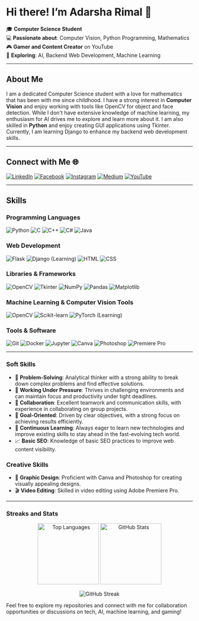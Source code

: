 # Hi there! I’m Adarsha Rimal 👋

🎓 **Computer Science Student**  
💻 **Passionate about**: Computer Vision, Python Programming, Mathematics  
🎮 **Gamer and Content Creator** on YouTube  
🌟 **Exploring**: AI, Backend Web Development, Machine Learning

---

## About Me

I am a dedicated Computer Science student with a love for mathematics that has been with me since childhood. I have a strong interest in **Computer Vision** and enjoy working with tools like OpenCV for object and face detection. While I don't have extensive knowledge of machine learning, my enthusiasm for AI drives me to explore and learn more about it. I am also skilled in **Python** and enjoy creating GUI applications using Tkinter. Currently, I am learning Django to enhance my backend web development skills.

---

## Connect with Me 🌐

[![LinkedIn](https://img.shields.io/badge/-LinkedIn-0A66C2?style=flat-square&logo=linkedin&logoColor=white)](https://www.linkedin.com/in/adarsha-rimal-86007532b/) [![Facebook](https://img.shields.io/badge/-Facebook-1877F2?style=flat-square&logo=facebook&logoColor=white)](https://www.facebook.com/profile.php?id=100092283167788) [![Instagram](https://img.shields.io/badge/-Instagram-E4405F?style=flat-square&logo=instagram&logoColor=white)](https://www.instagram.com/adarshacr7/) [![Medium](https://img.shields.io/badge/-Medium-000000?style=flat-square&logo=medium&logoColor=white)](https://medium.com/@cristianoadarsha) [![YouTube](https://img.shields.io/badge/-YouTube-FF0000?style=flat-square&logo=youtube&logoColor=white)](https://www.youtube.com/@ALPHAAR7)  
 
---

## Skills

### Programming Languages
![Python](https://img.shields.io/badge/-Python-3776AB?style=flat-square&logo=python&logoColor=white) ![C](https://img.shields.io/badge/-C-A8B9CC?style=flat-square&logo=c&logoColor=white) ![C++](https://img.shields.io/badge/-C++-00599C?style=flat-square&logo=cplusplus&logoColor=white) ![C#](https://img.shields.io/badge/-C%23-239120?style=flat-square&logo=csharp&logoColor=white) ![Java](https://img.shields.io/badge/-Java-007396?style=flat-square&logo=java&logoColor=white)

### Web Development
![Flask](https://img.shields.io/badge/-Flask-000000?style=flat-square&logo=flask&logoColor=white) ![Django](https://img.shields.io/badge/-Django-092E20?style=flat-square&logo=django&logoColor=white) (Learning) ![HTML](https://img.shields.io/badge/-HTML5-E34F26?style=flat-square&logo=html5&logoColor=white) ![CSS](https://img.shields.io/badge/-CSS3-1572B6?style=flat-square&logo=css3&logoColor=white)

### Libraries & Frameworks
![OpenCV](https://img.shields.io/badge/-OpenCV-5C3EE8?style=flat-square&logo=opencv&logoColor=white) ![Tkinter](https://img.shields.io/badge/-Tkinter-ff69b4?style=flat-square) ![NumPy](https://img.shields.io/badge/-NumPy-013243?style=flat-square&logo=numpy&logoColor=white) ![Pandas](https://img.shields.io/badge/-Pandas-150458?style=flat-square&logo=pandas&logoColor=white) ![Matplotlib](https://img.shields.io/badge/-Matplotlib-007ACC?style=flat-square&logo=matplotlib&logoColor=white)

### Machine Learning & Computer Vision Tools
![OpenCV](https://img.shields.io/badge/-OpenCV-5C3EE8?style=flat-square&logo=opencv&logoColor=white) ![Scikit-learn](https://img.shields.io/badge/-Scikit--Learn-F7931E?style=flat-square&logo=scikitlearn&logoColor=white) ![PyTorch](https://img.shields.io/badge/-PyTorch-EE4C2C?style=flat-square&logo=pytorch&logoColor=white) (Learning)

### Tools & Software
![Git](https://img.shields.io/badge/-Git-F05032?style=flat-square&logo=git&logoColor=white) ![Docker](https://img.shields.io/badge/-Docker-2496ED?style=flat-square&logo=docker&logoColor=white) ![Jupyter](https://img.shields.io/badge/-Jupyter-F37626?style=flat-square&logo=jupyter&logoColor=white) ![Canva](https://img.shields.io/badge/-Canva-00C4CC?style=flat-square&logo=canva&logoColor=white) ![Photoshop](https://img.shields.io/badge/-Photoshop-31A8FF?style=flat-square&logo=adobephotoshop&logoColor=white) ![Premiere Pro](https://img.shields.io/badge/-Premiere%20Pro-9999FF?style=flat-square&logo=adobepremierepro&logoColor=white)

---

### Soft Skills
- 🧠 **Problem-Solving**: Analytical thinker with a strong ability to break down complex problems and find effective solutions.  
- 💼 **Working Under Pressure**: Thrives in challenging environments and can maintain focus and productivity under tight deadlines.  
- 👥 **Collaboration**: Excellent teamwork and communication skills, with experience in collaborating on group projects.  
- 🎯 **Goal-Oriented**: Driven by clear objectives, with a strong focus on achieving results efficiently.  
- 🚀 **Continuous Learning**: Always eager to learn new technologies and improve existing skills to stay ahead in the fast-evolving tech world.  
- 📈 **Basic SEO**: Knowledge of basic SEO practices to improve web content visibility.  

### Creative Skills
- 🎨 **Graphic Design**: Proficient with Canva and Photoshop for creating visually appealing designs.  
- 🎬 **Video Editing**: Skilled in video editing using Adobe Premiere Pro.  

---

### Streaks and Stats

<p align="center">
  <img src="https://github-readme-stats.vercel.app/api/top-langs/?username=AdarshaRimal&layout=compact&theme=transparent&hide_border=true" alt="Top Languages" height="165"/>
  <img src="https://github-readme-stats.vercel.app/api?username=AdarshaRimal&show_icons=true&theme=transparent&hide_border=true" alt="GitHub Stats" height="165"/>
</p>

<p align="center">
  <img src="https://github-readme-streak-stats.herokuapp.com?user=AdarshaRimal&theme=transparent&hide_border=true" alt="GitHub Streak" />
</p>





Feel free to explore my repositories and connect with me for collaboration opportunities or discussions on tech, AI, machine learning, and gaming!
